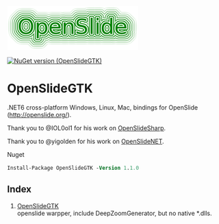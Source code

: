 
![openslide](./openslide_logo.png)

[![NuGet version (OpenSlideGTK)](https://img.shields.io/nuget/v/OpenSlideGTK.svg?style=flat-square)](https://www.nuget.org/packages/OpenSlideGTK/1.1.0)

# OpenSlideGTK
.NET6 cross-platform Windows, Linux, Mac, bindings for OpenSlide (http://openslide.org/).    

Thank you to @IOL0ol1 for his work on [OpenSlideSharp](https://github.com/IOL0ol1/OpenSlideSharp).

Thank you to @yigolden for his work on [OpenSlideNET](https://github.com/yigolden/OpenSlideNET).

Nuget    
```ps
Install-Package OpenSlideGTK -Version 1.1.0
```

## Index

1.  [OpenSlideGTK](/src/OpenSlideGTK)    
    openslide warpper, include DeepZoomGenerator, but no native *.dlls.
